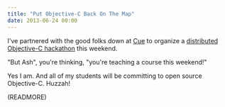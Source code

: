 ```yaml
---
title: "Put Objective-C Back On The Map"
date: 2013-06-24 00:00
---
```


I've partnered with the good folks down at [Cue](https://www.cueup.com/) to organize a [distributed Objective-C hackathon](https://objectivechackathon.appspot.com) this weekend.

"But Ash", you're thinking, "you're teaching a course this weekend!"

Yes I am. And all of my students will be committing to open source Objective-C. Huzzah!

(READMORE)

